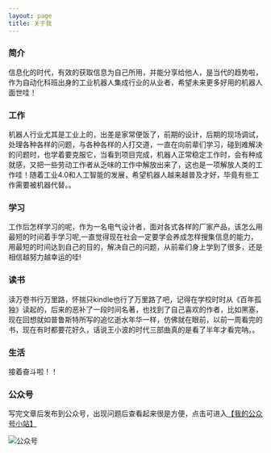 ```yaml
---
layout: page
title: 关于我 
---
```


### 简介
信息化的时代，有效的获取信息为自己所用，并能分享给他人，是当代的趋势啦，作为自动化科班出身的工业机器人集成行业的从业者，希望未来更多好用的机器人面世哇！

### 工作
机器人行业尤其是工业上的，出差是家常便饭了，前期的设计，后期的现场调试，处理各种各样的问题，与各种各样的人打交道，一直在向前辈们学习，碰到难解决的问题时，也学着要克服它，当看到项目完成，机器人正常稳定工作时，会有种成就感，又把一些劳动工作者从乏味的工作中解放出来了，这也是一项解放人类的工作哇！随着工业4.0和人工智能的发展，希望机器人越来越普及才好，毕竟有些工作需要被机器代替。。

### 学习
工作后怎样学习的呢，作为一名电气设计者，面对各式各样的厂家产品，该怎么用最短的时间着手学习呢,一直觉得现在社会一定要学会养成怎样搜集信息的能力，用最短的时间达到自己的目的，解决自己的问题，从前辈们身上学到了很多，还是相信越努力越幸运的哇!
### 读书
读万卷书行万里路，怀揣只kindle也行了万里路了吧，记得在学校时时从《百年孤独》读起的，后来的恶补了一段时间名著，也找到了自己喜欢的作者，比如黑塞，现在回想就如普鲁斯特所写的追忆逝水年华一样，仿佛就在眼前，以前一周看完的书，现在有时都要花好久，话说王小波的时代三部曲真的是看了半年才看完呐。。
### 生活
接着奋斗啦！！
### 公众号
写完文章后发布到公众号，出现问题后查看起来很是方便，点击可进入[【我的公众号小站】](http://mp.weixin.qq.com/mp/homepage?__biz=MzI0OTU5Njc3Nw==&hid=1&sn=65639c484e2c6877dc0c4f4852602a17#wechat_redirect)

![公众号](http://ou3sec0jp.bkt.clouddn.com/qrcode_for_gh_8ab7b34283d6_430.jpg)







